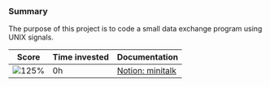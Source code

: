 ### Summary
The purpose of this project is to code a small data exchange program
using UNIX signals.

| Score | Time invested | Documentation |
|-------|---------------|---------------|
| ![125%](https://progress-bar.dev/0) | 0h | [Notion: minitalk](https://www.notion.so/Minitalk-fa77b414a8794dff91a7d42642830d5e?pvs=4) |
